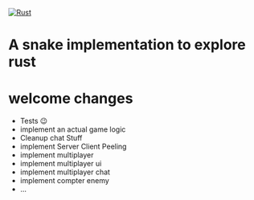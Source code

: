 [![Rust](https://github.com/JohannesWasse/snake_rust/actions/workflows/rust.yml/badge.svg)](https://github.com/JohannesWasse/snake_rust/actions/workflows/rust.yml)


# A snake implementation to explore rust
# welcome changes
- Tests 😉
- implement an actual game logic
- Cleanup chat Stuff
- implement Server Client Peeling
- implement multiplayer
- implement multiplayer ui
- implement multiplayer chat
- implement compter enemy 
- ...

